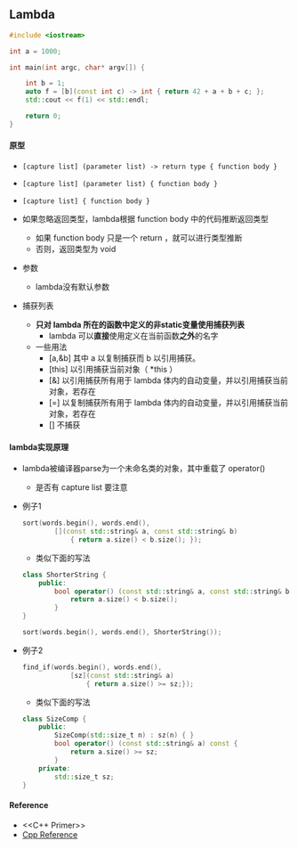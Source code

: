 ## Lambda

``` c++
#include <iostream>

int a = 1000;

int main(int argc, char* argv[]) {

	int b = 1;
	auto f = [b](const int c) -> int { return 42 + a + b + c; };
	std::cout << f(1) << std::endl;

	return 0;
}
```

#### 原型

* `[capture list] (parameter list) -> return type { function body }`
* `[capture list] (parameter list) { function body }`
* `[capture list] { function body }`

* 如果忽略返回类型，lambda根据 function body 中的代码推断返回类型
    * 如果 function body 只是一个 return ，就可以进行类型推断
    * 否则，返回类型为 void

* 参数
    * lambda没有默认参数

* 捕获列表
    * **只对 lambda 所在的函数中定义的非static变量使用捕获列表**
        * lambda 可以**直接**使用定义在当前函数**之外**的名字
    * 一些用法
        * [a,&b] 其中 a 以复制捕获而 b 以引用捕获。
        * [this] 以引用捕获当前对象（ *this ）
        * [&] 以引用捕获所有用于 lambda 体内的自动变量，并以引用捕获当前对象，若存在
        * [=] 以复制捕获所有用于 lambda 体内的自动变量，并以引用捕获当前对象，若存在
        * [] 不捕获

#### lambda实现原理
* lambda被编译器parse为一个未命名类的对象，其中重载了 operator()
    * 是否有 capture list 要注意

* 例子1
    ``` c++
    sort(words.begin(), words.end(),
            [](const std::string& a, const std::string& b)
                { return a.size() < b.size(); });
    ```
    * 类似下面的写法
    ``` c++
    class ShorterString {
        public:
            bool operator() (const std::string& a, const std::string& b) const {
                return a.size() < b.size();
            }
    }

    sort(words.begin(), words.end(), ShorterString());
    ```
* 例子2
    ``` c++
    find_if(words.begin(), words.end(),
                [sz](const std::string& a)
                    { return a.size() >= sz;});
    ```
    * 类似下面的写法
    ``` c++
    class SizeComp {
        public:
            SizeComp(std::size_t n) : sz(n) { }
            bool operator() (const std::string& a) const {
                return a.size() >= sz;
            }
        private:
            std::size_t sz;
    }
    ```

#### Reference
* <<C++ Primer>>
* [Cpp Reference](http://en.cppreference.com/w/cpp/language/lambda)